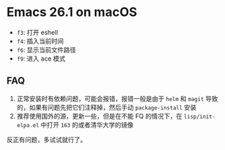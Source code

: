 # Emacs 26.1 on macOS

+ `f3`: 打开 eshell
+ `f4`: 插入当前时间
+ `f6`: 显示当前文件路径
+ `f9`: 进入 ace 模式

## FAQ

1. 正常安装时有依赖问题，可能会报错，报错一般是由于 `helm` 和 `magit` 导致的，如果有问题先把它们注释掉，然后手动 `package-install` 安装
2. 推荐使用国外的源，更新一些，但是在不能 FQ 的情况下，在 `lisp/init-elpa.el` 中打开 `163` 的或者清华大学的镜像

反正有问题，多试试就行了。
